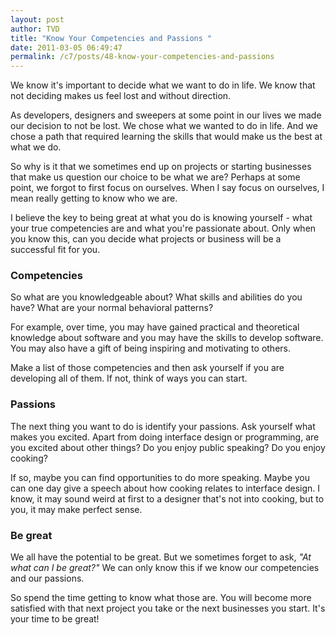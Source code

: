 ```yaml
---
layout: post
author: TVD
title: "Know Your Competencies and Passions "
date: 2011-03-05 06:49:47
permalink: /c7/posts/48-know-your-competencies-and-passions
---
```


We know it's important to decide what we want to do in life. We know that not deciding makes us feel lost and without direction. 

As developers, designers and sweepers at some point in our lives we made our decision to not be lost. We chose what we wanted to do in life. And we chose a path that required learning the skills that would make us the best at what we do.

So why is it that we sometimes end up on projects or starting businesses that make us question our choice to be what we are? 
Perhaps at some point, we forgot to first focus on ourselves. When I say focus on ourselves, I mean really getting to know who we are. 

I believe the key to being great at what you do is knowing yourself - what your true competencies are and what you're passionate about. Only when you know this, can you decide what projects or business will be a successful fit for you. 

### Competencies
So what are you knowledgeable about? What skills and abilities do you have? What are your normal behavioral patterns? 

For example, over time, you may have gained practical and theoretical knowledge about software and you may have the skills to develop software. You may also have a gift of being inspiring and motivating to others. 

Make a list of those competencies and then ask yourself if you are developing all of them. If not, think of ways you can start. 

### Passions
The next thing you want to do is identify your passions. Ask yourself what makes you excited. Apart from doing interface design or programming, are you excited about other things? Do you enjoy public speaking? Do you enjoy cooking?  

If so, maybe you can find opportunities to do more speaking. Maybe you can one day give a speech about how cooking relates to interface design. I know, it may sound weird at first to a designer that's not into cooking, but to you, it may make perfect sense. 

### Be great

We all have the potential to be great. But we sometimes forget to ask, *"At what can I be great?"* We can only know this if we know our competencies and our passions. 

So spend the time getting to know what those are. You will become more satisfied with that next project you take or the next businesses you start. It's your time to be great!


    

    


